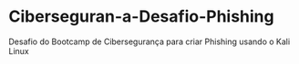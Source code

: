 # Ciberseguran-a-Desafio-Phishing
Desafio do Bootcamp de Cibersegurança para criar Phishing usando o Kali Linux
